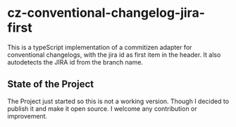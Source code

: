 # cz-conventional-changelog-jira-first
This is a typeScript implementation of a commitizen adapter for conventional changelogs, with the jira id as first item in the header. It also autodetects the JIRA id from the branch name.

## State of the Project
The Project just started so this is not a working version. Though I decided to publish it and make it open source. I welcome any contribution or improvement.